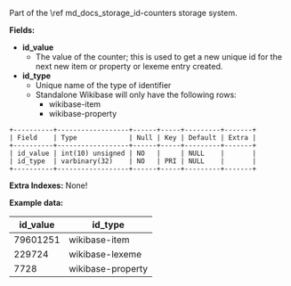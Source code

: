 Part of the \ref md_docs_storage_id-counters storage system.

**Fields:**

 - **id_value**
   - The value of the counter; this is used to get a new unique id for the next new item or property or lexeme entry created.
 - **id_type**
   - Unique name of the type of identifier
   - Standalone Wikibase will only have the following rows:
     - wikibase-item
     - wikibase-property

```
+----------+------------------+------+-----+---------+-------+
| Field    | Type             | Null | Key | Default | Extra |
+----------+------------------+------+-----+---------+-------+
| id_value | int(10) unsigned | NO   |     | NULL    |       |
| id_type  | varbinary(32)    | NO   | PRI | NULL    |       |
+----------+------------------+------+-----+---------+-------+
```

**Extra Indexes:**
None!

**Example data:**

| id_value  | id_type           |
| ----------| ----------------- |
| 79601251  | wikibase-item     |
| 229724    | wikibase-lexeme   |
| 7728      | wikibase-property |
